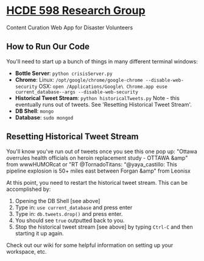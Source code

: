 [HCDE 598 Research Group](http://www.hcde.washington.edu/research/starbird)
===============

Content Curation Web App for Disaster Volunteers

How to Run Our Code
----------------------------
You'll need to start up a bunch of things in many different terminal windows:
- **Bottle Server**: `python crisisServer.py`
- **Chrome**: Linux: `/opt/google/chrome/google-chrome --disable-web-security` OSX: `open /Applications/Google\ Chrome.app euse current_database--args --disable-web-security`
- **Historical Tweet Stream**: `python historicalTweets.py` Note - this eventually runs out of tweets. See 'Resetting Historical Tweet Stream'.
- **DB Shell**: `mongo`
- **Database**: `sudo mongod`


Resetting Historical Tweet Stream
--------------------------------------
You'll know you've run out of tweets once you see this one pop up: 
"Ottawa overrules health officials on heroin replacement study - OTTAWA &amp" from wwwHUMORcat
or
"RT @TornadoTitans: “@yaya_castillo: This pipeline explosion is 50+ miles east between Forgan &amp" from Leonisx

At this point, you need to restart the historical tweet stream. This can be accomplished by:
1. Opening the DB Shell [see above]
2. Type in: `use current_database` and press enter
3. Type in: `db.tweets.drop()` and press enter.
4. You should see `true` outputted back to you.
5. Stop the historical tweet stream [see above] by typing `Ctrl-C` and then starting it up again.


Check out our wiki for some helpful information on setting up your workspace, etc.
